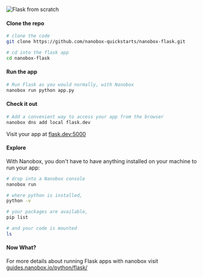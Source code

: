 ![Flask from scratch](https://guides.nanobox.io/assets/quickstart-icons/flask.png)

#### Clone the repo

```bash
# clone the code
git clone https://github.com/nanobox-quickstarts/nanobox-flask.git

# cd into the flask app
cd nanobox-flask
```

#### Run the app

```bash
# Run Flask as you would normally, with Nanobox
nanobox run python app.py
```

#### Check it out

```bash
# Add a convenient way to access your app from the browser
nanobox dns add local flask.dev
```

Visit your app at <a href="http://flask.dev:5000" target="\_blank">flask.dev:5000</a>

#### Explore
With Nanobox, you don't have to have anything installed on your machine to run your app:

```bash
# drop into a Nanobox console
nanobox run

# where python is installed,
python -v

# your packages are available,
pip list

# and your code is mounted
ls
```

#### Now What?
For more details about running Flask apps with nanobox visit [guides.nanobox.io/python/flask/](https://guides.nanobox.io/python/flask/)
